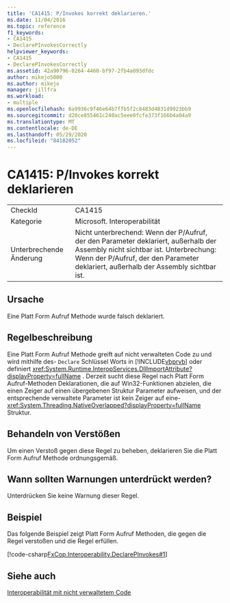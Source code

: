 ```yaml
---
title: 'CA1415: P/Invokes korrekt deklarieren.'
ms.date: 11/04/2016
ms.topic: reference
f1_keywords:
- CA1415
- DeclarePInvokesCorrectly
helpviewer_keywords:
- CA1415
- DeclarePInvokesCorrectly
ms.assetid: 42a90796-0264-4460-bf97-2fb4a093dfdc
author: mikejo5000
ms.author: mikejo
manager: jillfra
ms.workload:
- multiple
ms.openlocfilehash: 6a9936c9f46e64b7ffb5f2c8483d4831d9923bb9
ms.sourcegitcommit: d20ce855461c240ac5eee0fcfe373f166b4a04a9
ms.translationtype: MT
ms.contentlocale: de-DE
ms.lasthandoff: 05/29/2020
ms.locfileid: "84182052"
---
```

# <a name="ca1415-declare-pinvokes-correctly"></a>CA1415: P/Invokes korrekt deklarieren

|||
|-|-|
|CheckId|CA1415|
|Kategorie|Microsoft. Interoperabilität|
|Unterbrechende Änderung|Nicht unterbrechend: Wenn der P/Aufruf, der den Parameter deklariert, außerhalb der Assembly nicht sichtbar ist. Unterbrechung: Wenn der P/Aufruf, der den Parameter deklariert, außerhalb der Assembly sichtbar ist.|

## <a name="cause"></a>Ursache
Eine Platt Form Aufruf Methode wurde falsch deklariert.

## <a name="rule-description"></a>Regelbeschreibung
Eine Platt Form Aufruf Methode greift auf nicht verwalteten Code zu und wird mithilfe des- `Declare` Schlüssel Worts in [!INCLUDE[vbprvb](../code-quality/includes/vbprvb_md.md)] oder definiert <xref:System.Runtime.InteropServices.DllImportAttribute?displayProperty=fullName> . Derzeit sucht diese Regel nach Platt Form Aufruf-Methoden Deklarationen, die auf Win32-Funktionen abzielen, die einen Zeiger auf einen übergebenen Struktur Parameter aufweisen, und der entsprechende verwaltete Parameter ist kein Zeiger auf eine- <xref:System.Threading.NativeOverlapped?displayProperty=fullName> Struktur.

## <a name="how-to-fix-violations"></a>Behandeln von Verstößen
Um einen Verstoß gegen diese Regel zu beheben, deklarieren Sie die Platt Form Aufruf Methode ordnungsgemäß.

## <a name="when-to-suppress-warnings"></a>Wann sollten Warnungen unterdrückt werden?
Unterdrücken Sie keine Warnung dieser Regel.

## <a name="example"></a>Beispiel
Das folgende Beispiel zeigt Platt Form Aufruf Methoden, die gegen die Regel verstoßen und die Regel erfüllen.

[!code-csharp[FxCop.Interoperability.DeclarePInvokes#1](../code-quality/codesnippet/CSharp/ca1415-declare-p-invokes-correctly_1.cs)]

## <a name="see-also"></a>Siehe auch
[Interoperabilität mit nicht verwaltetem Code](/dotnet/framework/interop/index)
